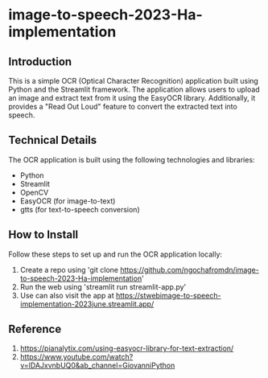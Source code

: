 # image-to-speech-2023-Ha-implementation


## Introduction
This is a simple OCR (Optical Character Recognition) application built using Python and the Streamlit framework. 
The application allows users to upload an image and extract text from it using the EasyOCR library. 
Additionally, it provides a "Read Out Loud" feature to convert the extracted text into speech.

## Technical Details
The OCR application is built using the following technologies and libraries:

- Python
- Streamlit
- OpenCV
- EasyOCR (for image-to-text)
- gtts (for text-to-speech conversion)


## How to Install
Follow these steps to set up and run the OCR application locally:

1. Create a repo using 'git clone https://github.com/ngochafromdn/image-to-speech-2023-Ha-implementation'
2. Run the web using 'streamlit run streamlit-app.py'
3. Use can also visit the app at https://stwebimage-to-speech-implementation-2023june.streamlit.app/

## Reference

1. https://pianalytix.com/using-easyocr-library-for-text-extraction/
2. https://www.youtube.com/watch?v=lDAJxvnbUQ0&ab_channel=GiovanniPython
